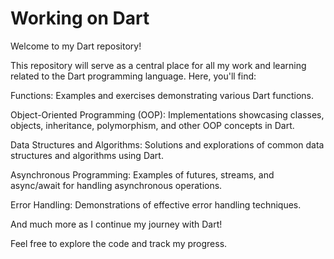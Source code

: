 # Working on Dart
Welcome to my Dart repository!

This repository will serve as a central place for all my work and learning related to the Dart programming language. Here, you'll find:

Functions: Examples and exercises demonstrating various Dart functions.

Object-Oriented Programming (OOP): Implementations showcasing classes, objects, inheritance, polymorphism, and other OOP concepts in Dart.

Data Structures and Algorithms: Solutions and explorations of common data structures and algorithms using Dart.

Asynchronous Programming: Examples of futures, streams, and async/await for handling asynchronous operations.

Error Handling: Demonstrations of effective error handling techniques.

And much more as I continue my journey with Dart!

Feel free to explore the code and track my progress.
